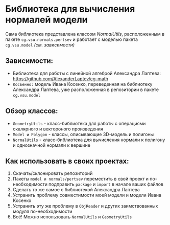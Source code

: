 # Библиотека для вычисления нормалей модели
Сама библиотека представлена классом *NormalUtils*, расположенным в пакете `cg.vsu.normals.pertsev` и работает с моделью пакета `cg.vsu.model` *(cм. зависимости)*

## Зависимости:
* Библиотека для работы с линейной алгеброй Александра Лаптева: https://github.com/AlexanderLaptev/cg-math
* `Косвенно:` модель Ивана Косенко, переведенная на библиотеку Александра Лаптева, уже расположенная в репозитории в пакете `cg.vsu.model`

## Обзор классов:
* `GeometryUtils` - класс-библиотека для работы с операциями скалярного и вектороного произведения
* `Model и Polygon` - классы, описывающие 3D-модель и полигоны
* `NormalUtils` - класс-библиотека для вычисления нормали к полигону и однозначной нормали к вершине

## Как использовать в своих проектах:
1. Скачать/склонировать репозиторий
2. Пакеты `model и normals/pertsev` переместить в свой проект и по-необходимости подправить `package` и `import` в начале ваших файлов
3. Сделать то же самое с библиотекой Александра Лаптева
4. Устранить проблему совместимости моей модели и модели Ивана Косенко
5. Устранить эту же проблему в `ObjReader` и других заимствованных модуля по-необходимости
6. Всё! Можно использовать `NormalUtils` и `GeometryUtils` 
